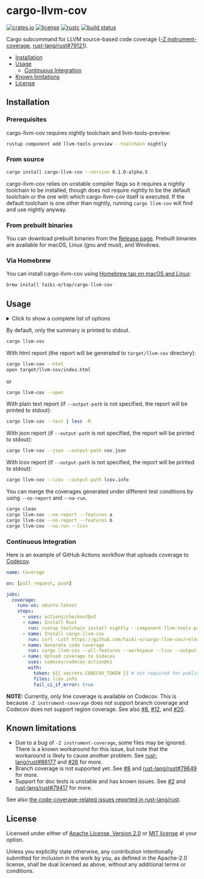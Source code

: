 # cargo-llvm-cov

[![crates.io](https://img.shields.io/crates/v/cargo-llvm-cov?style=flat-square&logo=rust)](https://crates.io/crates/cargo-llvm-cov)
[![license](https://img.shields.io/badge/license-Apache--2.0_OR_MIT-blue?style=flat-square)](#license)
[![rustc](https://img.shields.io/badge/rustc-stable-blue?style=flat-square&logo=rust)](https://www.rust-lang.org)
[![build status](https://img.shields.io/github/workflow/status/taiki-e/cargo-llvm-cov/CI/main?style=flat-square&logo=github)](https://github.com/taiki-e/cargo-llvm-cov/actions)

Cargo subcommand for LLVM source-based code coverage ([-Z instrument-coverage][instrument-coverage], [rust-lang/rust#79121]).

- [Installation](#installation)
- [Usage](#usage)
  - [Continuous Integration](#continuous-integration)
- [Known limitations](#known-limitations)
- [License](#license)

## Installation

<!-- omit in toc -->
### Prerequisites

cargo-llvm-cov requires nightly
toolchain and llvm-tools-preview:

```sh
rustup component add llvm-tools-preview --toolchain nightly
```

<!-- omit in toc -->
### From source

```sh
cargo install cargo-llvm-cov --version 0.1.0-alpha.5
```

cargo-llvm-cov relies on unstable compiler flags so it requires a nightly
toolchain to be installed, though does not require nightly to be the default
toolchain or the one with which cargo-llvm-cov itself is executed. If the default
toolchain is one other than nightly, running `cargo llvm-cov` will find and use
nightly anyway.

<!-- omit in toc -->
### From prebuilt binaries

You can download prebuilt binaries from the [Release page](https://github.com/taiki-e/cargo-llvm-cov/releases).
Prebuilt binaries are available for macOS, Linux (gnu and musl), and Windows.

<!-- omit in toc -->
### Via Homebrew

You can install cargo-llvm-cov using [Homebrew tap on macOS and Linux](https://github.com/taiki-e/homebrew-tap/blob/main/Formula/cargo-llvm-cov.rb):

```sh
brew install taiki-e/tap/cargo-llvm-cov
```

## Usage

<details>
<summary>Click to show a complete list of options</summary>

<!-- readme-long-help:start -->
```console
$ cargo llvm-cov --help
cargo-llvm-cov
Cargo subcommand for LLVM source-based code coverage (-Z instrument-coverage).

Use -h for short descriptions and --help for more details.

USAGE:
    cargo llvm-cov [OPTIONS] [-- <args>...]

ARGS:
    <args>...
            Arguments for the test binary

OPTIONS:
        --json
            Export coverage data in "json" format

            If --output-path is not specified, the report will be printed to stdout.

            This internally calls `llvm-cov export -format=text`. See
            <https://llvm.org/docs/CommandGuide/llvm-cov.html#llvm-cov-export> for more.

        --lcov
            Export coverage data in "lcov" format.

            If --output-path is not specified, the report will be printed to stdout.

            This internally calls `llvm-cov export -format=lcov`. See
            <https://llvm.org/docs/CommandGuide/llvm-cov.html#llvm-cov-export> for more.

        --text
            Generate coverage reports in “text” format.

            If --output-path or --output-dir is not specified, the report will be printed to stdout.

            This internally calls `llvm-cov show -format=text`. See
            <https://llvm.org/docs/CommandGuide/llvm-cov.html#llvm-cov-show> for more.

        --html
            Generate coverage reports in "html" format. If --output-dir is not specified, the report
            will be generated in `target/llvm-cov` directory.

            This internally calls `llvm-cov show -format=html`. See
            <https://llvm.org/docs/CommandGuide/llvm-cov.html#llvm-cov-show> for more.

        --open
            Generate coverage reports in "html" format and open them in a browser after the
            operation.

            See --html for more.

        --summary-only
            Export only summary information for each file in the coverage data.

            This flag can only be used together with either --json or --lcov.

        --output-path <PATH>
            Specify a file to write coverage data into.

            This flag can only be used together with --json, --lcov, or --text. See --output-dir for
            --html and --open.

        --output-dir <DIRECTORY>
            Specify a directory to write coverage reports into (default to `target/llvm-cov`).

            This flag can only be used together with --text, --html, or --open. See also --output-
            path.

        --ignore-filename-regex <PATTERN>
            Skip source code files with file paths that match the given regular expression

        --doctests
            Including doc tests (unstable)

        --no-report
            Run tests, but don't generate coverage reports

        --no-run
            Generate coverage reports without running tests

        --no-fail-fast
            Run all tests regardless of failure

    -p, --package <SPEC>...
            Package to run tests for

        --workspace
            Test all packages in the workspace [aliases: all]

        --exclude <SPEC>...
            Exclude packages from the test

        --release
            Build artifacts in release mode, with optimizations

        --features <FEATURES>...
            Space or comma separated list of features to activate

        --all-features
            Activate all available features

        --no-default-features
            Do not activate the `default` feature

        --target <TRIPLE>
            Build for the target triple

            When this option is used, coverage for proc-macro and build script will not be displayed
            because cargo does not pass RUSTFLAGS to them.

        --manifest-path <PATH>
            Path to Cargo.toml

    -v, --verbose
            Use verbose output (-vv very verbose/build.rs output)

        --color <WHEN>
            Coloring [possible values: auto, always, never]

        --frozen
            Require Cargo.lock and cache are up to date

        --locked
            Require Cargo.lock is up to date

    -Z <FLAG>...
            Unstable (nightly-only) flags to Cargo

    -h, --help
            Prints help information

    -V, --version
            Prints version information
```
<!-- readme-long-help:end -->

</details>

By default, only the summary is printed to stdout.

```sh
cargo llvm-cov
```

With html report (the report will be generated to `target/llvm-cov` directory):

```sh
cargo llvm-cov --html
open target/llvm-cov/index.html
```

or

```sh
cargo llvm-cov --open
```

With plain text report (if `--output-path` is not specified, the report will be printed to stdout):

```sh
cargo llvm-cov --text | less -R
```

With json report (if `--output-path` is not specified, the report will be printed to stdout):

```sh
cargo llvm-cov --json --output-path cov.json
```

With lcov report (if `--output-path` is not specified, the report will be printed to stdout):

```sh
cargo llvm-cov --lcov --output-path lcov.info
```

You can merge the coverages generated under different test conditions by using `--no-report` and `--no-run`.

```sh
cargo clean
cargo llvm-cov --no-report --features a
cargo llvm-cov --no-report --features b
cargo llvm-cov --no-run --lcov
```

### Continuous Integration

Here is an example of GitHub Actions workflow that uploads coverage to [Codecov].

```yaml
name: Coverage

on: [pull_request, push]

jobs:
  coverage:
    runs-on: ubuntu-latest
    steps:
      - uses: actions/checkout@v2
      - name: Install Rust
        run: rustup toolchain install nightly --component llvm-tools-preview
      - name: Install cargo-llvm-cov
        run: curl -LsSf https://github.com/taiki-e/cargo-llvm-cov/releases/download/v0.1.0-alpha.5/cargo-llvm-cov-x86_64-unknown-linux-gnu.tar.gz | tar xzf - -C ~/.cargo/bin
      - name: Generate code coverage
        run: cargo llvm-cov --all-features --workspace --lcov --output-path lcov.info
      - name: Upload coverage to Codecov
        uses: codecov/codecov-action@v1
        with:
          token: ${{ secrets.CODECOV_TOKEN }} # not required for public repos
          files: lcov.info
          fail_ci_if_error: true
```

**NOTE:** Currently, only line coverage is available on Codecov. This is because `-Z instrument-coverage` does not support branch coverage and Codecov does not support region coverage. See also [#8], [#12], and [#20].

## Known limitations

- Due to a bug of `-Z instrument-coverage`, some files may be ignored. There is a known workaround for this issue, but note that the workaround is likely to cause another problem. See [rust-lang/rust#86177] and [#26] for more.
- Branch coverage is not supported yet. See [#8] and [rust-lang/rust#79649] for more.
- Support for doc tests is unstable and has known issues. See [#2] and [rust-lang/rust#79417] for more.

See also [the code-coverage-related issues reported in rust-lang/rust](https://github.com/rust-lang/rust/labels/A-code-coverage).

[#1]: https://github.com/taiki-e/cargo-llvm-cov/issues/1
[#2]: https://github.com/taiki-e/cargo-llvm-cov/issues/2
[#8]: https://github.com/taiki-e/cargo-llvm-cov/issues/8
[#12]: https://github.com/taiki-e/cargo-llvm-cov/issues/12
[#20]: https://github.com/taiki-e/cargo-llvm-cov/issues/20
[#26]: https://github.com/taiki-e/cargo-llvm-cov/issues/26
[codecov]: https://codecov.io
[instrument-coverage]: https://doc.rust-lang.org/nightly/unstable-book/compiler-flags/instrument-coverage.html
[rust-lang/rust#79121]: https://github.com/rust-lang/rust/issues/79121
[rust-lang/rust#79417]: https://github.com/rust-lang/rust/issues/79417
[rust-lang/rust#79649]: https://github.com/rust-lang/rust/issues/79649
[rust-lang/rust#86177]: https://github.com/rust-lang/rust/issues/86177

## License

Licensed under either of [Apache License, Version 2.0](LICENSE-APACHE) or
[MIT license](LICENSE-MIT) at your option.

Unless you explicitly state otherwise, any contribution intentionally submitted
for inclusion in the work by you, as defined in the Apache-2.0 license, shall
be dual licensed as above, without any additional terms or conditions.
